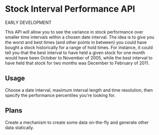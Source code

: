 # Stock Interval Performance API

EARLY DEVELOPMENT

This API will allow you to see the variance in stock performance over smaller time intervals within a chosen date interval. The idea is to give you the worst and best times (and other points in between) you could have bought a stock historically for a range of hold times. For instance, it could tell you that the best interval to have held a given stock for one month would have been October to November of 2005, while the best interval to have held that stock for two months was December to February of 2011.

## Usage

Choose a date interval, maximum interval length and time resolution, then specify the performance percentiles you're looking for.

## Plans

Create a mechanism to create some data on-the-fly and generate other data statically.
